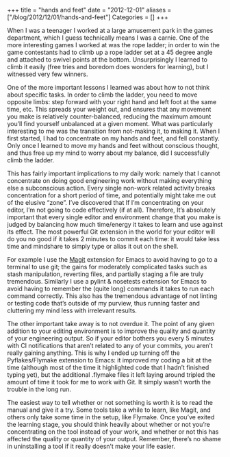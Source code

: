 +++
title = "hands and feet"
date = "2012-12-01"
aliases = ["/blog/2012/12/01/hands-and-feet"]
Categories = []
+++


When I was a teenager I worked at a large amusement park in the games department, which I guess technically means I was a carnie. One of the more interesting games I worked at was the rope ladder; in order to win the game contestants had to climb up a rope ladder set at a 45 degree angle and attached to swivel points at the bottom. Unsurprisingly I learned to climb it easily (free tries and boredom does wonders for learning), but I witnessed very few winners.

One of the more important lessons I learned was about how to not think about specific tasks. In order to climb the ladder, you need to move opposite limbs: step forward with your right hand and left foot at the same time, etc. This spreads your weight out, and ensures that any movement you make is relatively counter-balanced, reducing the maximum amount you’ll find yourself unbalanced at a given moment. What was particularly interesting to me was the transition from not-making it, to making it. When I first started, I had to concentrate on my hands and feet, and fell constantly. Only once I learned to move my hands and feet without conscious thought, and thus free up my mind to worry about my balance, did I successfully climb the ladder.

This has fairly important implications to my daily work: namely that I cannot concentrate on doing good engineering work without making everything else a subconscious action. Every single non-work related activity breaks concentration for a short period of time, and potentially might take me out of the elusive “zone”. I’ve discovered that If I’m concentrating on your editor, I’m not going to code effectively (if at all). Therefore, It’s absolutely important that every single editor and environment change that you make is judged by balancing how much time/energy it takes to learn and use against its effect. The most powerful Git extension in the world for your editor will do you no good if it takes 2 minutes to commit each time: it would take less time and mindshare to simply type or alias it out on the shell.

For example I use the [Magit](http://philjackson.github.com/magit/) extension for Emacs to avoid having to go to a terminal to use git; the gains for moderately complicated tasks such as stash manipulation, reverting files, and partially staging a file are truly tremendous. Similarly I use a pylint & nosetests extension for Emacs to avoid having to remember the (quite long) commands it takes to run each command correctly. This also has the tremendous advantage of not linting or testing code that’s outside of my purview, thus running faster and cluttering my mind less with irrelevant results.

The other important take away is to not overdue it. The point of any given addition to your editing environment is to improve the quality and quantity of your engineering output. So if your editor bothers you every 5 minutes with CI notifications that aren’t related to any of your commits, you aren’t really gaining anything. This is why I ended up turning off the Pyflakes/Flymake extension to Emacs: it improved my coding a bit at the time (although most of the time it highlighted code that I hadn’t finished typing yet), but the additional .flymake files it left laying around tripled the amount of time it took for me to work with Git. It simply wasn’t worth the trouble in the long run.

The easiest way to tell whether or not something is worth it is to read the manual and give it a try. Some tools take a while to learn, like Magit, and others only take some time in the setup, like Flymake. Once you’ve exited the learning stage, you should think heavily about whether or not you’re concentrating on the tool instead of your work, and whether or not this has affected the quality or quantity of your output. Remember, there’s no shame in uninstalling a tool if it really doesn’t make your life easier.
